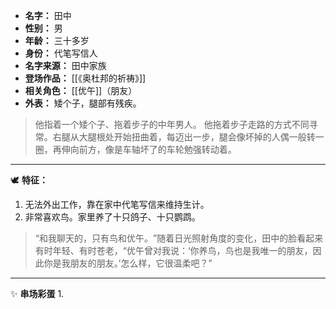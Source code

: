 
- **名字：** 田中
- **性别：** 男
- **年龄：** 三十多岁
- **身份：** 代笔写信人
- **名字来源：** 田中家族
- **登场作品：** [[《奥杜邦的祈祷》]]
- **相关角色：** [[优午]]（朋友）
- **外表：** 矮个子，腿部有残疾。

> 他指着一个矮个子、拖着步子的中年男人。
> 他拖着步子走路的方式不同寻常。右腿从大腿根处开始扭曲着，每迈出一步，腿会像坏掉的人偶一般转一圈，再伸向前方，像是车轴坏了的车轮勉强转动着。

---

🕊️ **特征：** 

1. 无法外出工作，靠在家中代笔写信来维持生计。
2. 非常喜欢鸟。家里养了十只鸽子、十只鹦鹉。

> “和我聊天的，只有鸟和优午。​”随着日光照射角度的变化，田中的脸看起来有时年轻、有时苍老，​“优午曾对我说：‘你养鸟，鸟也是我唯一的朋友，因此你是我朋友的朋友。’怎么样，它很温柔吧？​”

---

✨ **串场彩蛋** 
1. 